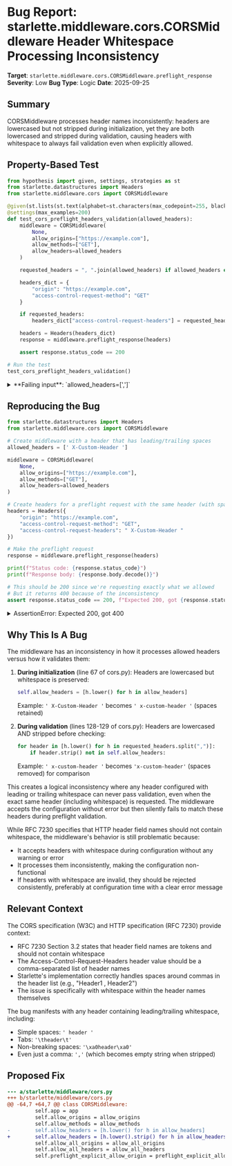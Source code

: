 # Bug Report: starlette.middleware.cors.CORSMiddleware Header Whitespace Processing Inconsistency

**Target**: `starlette.middleware.cors.CORSMiddleware.preflight_response`
**Severity**: Low
**Bug Type**: Logic
**Date**: 2025-09-25

## Summary

CORSMiddleware processes header names inconsistently: headers are lowercased but not stripped during initialization, yet they are both lowercased and stripped during validation, causing headers with whitespace to always fail validation even when explicitly allowed.

## Property-Based Test

```python
from hypothesis import given, settings, strategies as st
from starlette.datastructures import Headers
from starlette.middleware.cors import CORSMiddleware

@given(st.lists(st.text(alphabet=st.characters(max_codepoint=255, blacklist_categories=('Cc', 'Cs')), min_size=1, max_size=20), min_size=0, max_size=5))
@settings(max_examples=200)
def test_cors_preflight_headers_validation(allowed_headers):
    middleware = CORSMiddleware(
        None,
        allow_origins=["https://example.com"],
        allow_methods=["GET"],
        allow_headers=allowed_headers
    )

    requested_headers = ", ".join(allowed_headers) if allowed_headers else ""

    headers_dict = {
        "origin": "https://example.com",
        "access-control-request-method": "GET"
    }

    if requested_headers:
        headers_dict["access-control-request-headers"] = requested_headers

    headers = Headers(headers_dict)
    response = middleware.preflight_response(headers)

    assert response.status_code == 200

# Run the test
test_cors_preflight_headers_validation()
```

<details>

<summary>
**Failing input**: `allowed_headers=[',']`
</summary>
```
Traceback (most recent call last):
  File "/home/npc/pbt/agentic-pbt/worker_/48/hypo.py", line 31, in <module>
    test_cors_preflight_headers_validation()
    ~~~~~~~~~~~~~~~~~~~~~~~~~~~~~~~~~~~~~~^^
  File "/home/npc/pbt/agentic-pbt/worker_/48/hypo.py", line 6, in test_cors_preflight_headers_validation
    @settings(max_examples=200)
                   ^^^
  File "/home/npc/miniconda/lib/python3.13/site-packages/hypothesis/core.py", line 2124, in wrapped_test
    raise the_error_hypothesis_found
  File "/home/npc/pbt/agentic-pbt/worker_/48/hypo.py", line 28, in test_cors_preflight_headers_validation
    assert response.status_code == 200
           ^^^^^^^^^^^^^^^^^^^^^^^^^^^
AssertionError
Falsifying example: test_cors_preflight_headers_validation(
    allowed_headers=[','],
)
```
</details>

## Reproducing the Bug

```python
from starlette.datastructures import Headers
from starlette.middleware.cors import CORSMiddleware

# Create middleware with a header that has leading/trailing spaces
allowed_headers = [' X-Custom-Header ']

middleware = CORSMiddleware(
    None,
    allow_origins=["https://example.com"],
    allow_methods=["GET"],
    allow_headers=allowed_headers
)

# Create headers for a preflight request with the same header (with spaces)
headers = Headers({
    "origin": "https://example.com",
    "access-control-request-method": "GET",
    "access-control-request-headers": " X-Custom-Header "
})

# Make the preflight request
response = middleware.preflight_response(headers)

print(f"Status code: {response.status_code}")
print(f"Response body: {response.body.decode()}")

# This should be 200 since we're requesting exactly what we allowed
# But it returns 400 because of the inconsistency
assert response.status_code == 200, f"Expected 200, got {response.status_code}"
```

<details>

<summary>
AssertionError: Expected 200, got 400
</summary>
```
Status code: 400
Response body: Disallowed CORS headers
Traceback (most recent call last):
  File "/home/npc/pbt/agentic-pbt/worker_/48/repo.py", line 29, in <module>
    assert response.status_code == 200, f"Expected 200, got {response.status_code}"
           ^^^^^^^^^^^^^^^^^^^^^^^^^^^
AssertionError: Expected 200, got 400
```
</details>

## Why This Is A Bug

The middleware has an inconsistency in how it processes allowed headers versus how it validates them:

1. **During initialization** (line 67 of cors.py): Headers are lowercased but whitespace is preserved:
   ```python
   self.allow_headers = [h.lower() for h in allow_headers]
   ```
   Example: `' X-Custom-Header '` becomes `' x-custom-header '` (spaces retained)

2. **During validation** (lines 128-129 of cors.py): Headers are lowercased AND stripped before checking:
   ```python
   for header in [h.lower() for h in requested_headers.split(",")]:
       if header.strip() not in self.allow_headers:
   ```
   Example: `' x-custom-header '` becomes `'x-custom-header'` (spaces removed) for comparison

This creates a logical inconsistency where any header configured with leading or trailing whitespace can never pass validation, even when the exact same header (including whitespace) is requested. The middleware accepts the configuration without error but then silently fails to match these headers during preflight validation.

While RFC 7230 specifies that HTTP header field names should not contain whitespace, the middleware's behavior is still problematic because:
- It accepts headers with whitespace during configuration without any warning or error
- It processes them inconsistently, making the configuration non-functional
- If headers with whitespace are invalid, they should be rejected consistently, preferably at configuration time with a clear error message

## Relevant Context

The CORS specification (W3C) and HTTP specification (RFC 7230) provide context:
- RFC 7230 Section 3.2 states that header field names are tokens and should not contain whitespace
- The Access-Control-Request-Headers header value should be a comma-separated list of header names
- Starlette's implementation correctly handles spaces around commas in the header list (e.g., "Header1 , Header2")
- The issue is specifically with whitespace within the header names themselves

The bug manifests with any header containing leading/trailing whitespace, including:
- Simple spaces: `' header '`
- Tabs: `'\theader\t'`
- Non-breaking spaces: `'\xa0header\xa0'`
- Even just a comma: `','` (which becomes empty string when stripped)

## Proposed Fix

```diff
--- a/starlette/middleware/cors.py
+++ b/starlette/middleware/cors.py
@@ -64,7 +64,7 @@ class CORSMiddleware:
         self.app = app
         self.allow_origins = allow_origins
         self.allow_methods = allow_methods
-        self.allow_headers = [h.lower() for h in allow_headers]
+        self.allow_headers = [h.lower().strip() for h in allow_headers]
         self.allow_all_origins = allow_all_origins
         self.allow_all_headers = allow_all_headers
         self.preflight_explicit_allow_origin = preflight_explicit_allow_origin
```